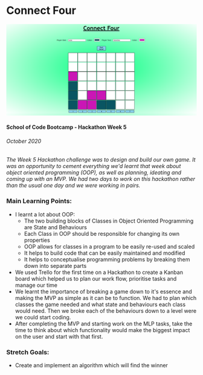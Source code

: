 # Connect Four

![Our Connect Four game](./Images/connect4.PNG)

#### School of Code Bootcamp - Hackathon Week 5

###### October 2020

_The Week 5 Hackathon challenge was to design and build our own game. It was an opportunity to cement everything we'd learnt that week about object oriented programming (OOP), as well as planning, ideating and coming up with an MVP. We had two days to work on this hackathon rather than the usual one day and we were working in pairs._

### Main Learning Points:

- I learnt a lot about OOP:
  - The two building blocks of Classes in Object Oriented Programming are State and Behaviours
  - Each Class in OOP should be responsible for changing its own properties
  - OOP allows for classes in a program to be easily re-used and scaled
  - It helps to build code that can be easily maintained and modified
  - It helps to conceptualise programming problems by breaking them down into
    separate parts
- We used Trello for the first time on a Hackathon to create a Kanban board which helped us to plan our work flow, prioritise tasks and manage our time
- We learnt the importance of breaking a game down to it's essence and making the MVP as simple as it can be to function. We had to plan which classes the game needed and what state and behaviours each class would need. Then we broke each of the behaviours down to a level were we could start coding.
- After completing the MVP and starting work on the MLP tasks, take the time to think about which functionality would make the biggest impact on the user and start with that first.

### Stretch Goals:

- Create and implement an algorithm which will find the winner
